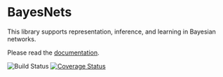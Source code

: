 # BayesNets

This library supports representation, inference, and learning in Bayesian networks.

Please read the [documentation](https://sisl.github.io/BayesNets.jl/dev/index.html).

![Build Status](https://github.com/sisl/BayesNets.jl/actions/workflows/main.yml/badge.svg) [![Coverage Status](https://coveralls.io/repos/sisl/BayesNets.jl/badge.svg?branch=master&service=github)](https://coveralls.io/github/sisl/BayesNets.jl?branch=master)
